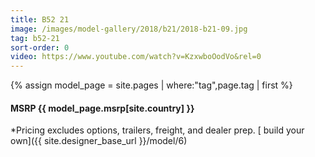 ```yaml
---
title: B52 21
image: /images/model-gallery/2018/b21/2018-b21-09.jpg
tag: b52-21
sort-order: 0
video: https://www.youtube.com/watch?v=KzxwboOodVo&rel=0
---
```

{% assign model_page = site.pages | where:"tag",page.tag | first %}
#### MSRP {{ model_page.msrp[site.country] }} ####

*Pricing excludes options, trailers, freight, and dealer prep.
[ build your own]({{ site.designer_base_url }}/model/6)
